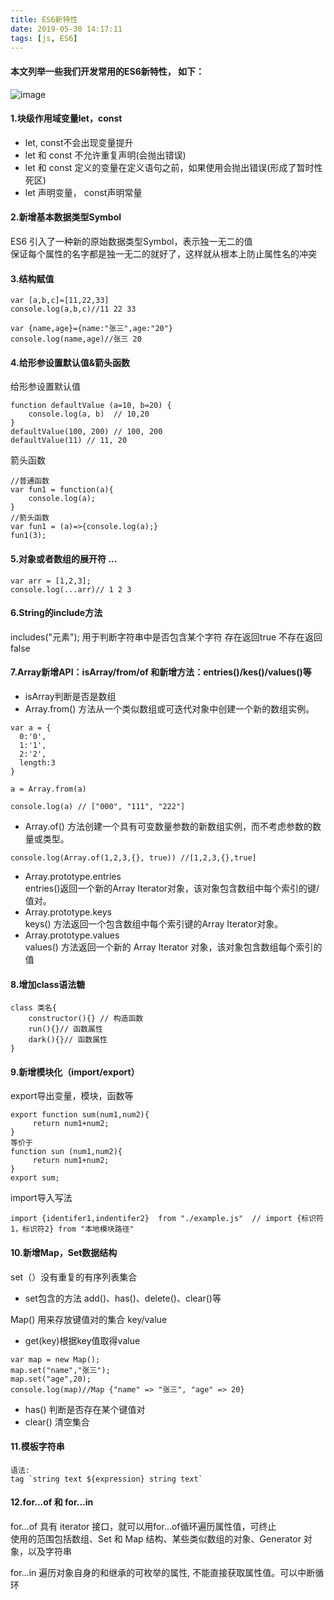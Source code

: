```yaml
---
title: ES6新特性
date: 2019-05-30 14:17:11
tags: [js, ES6]
---
```

#### 本文列举一些我们开发常用的ES6新特性， 如下：
![image](https://static.daojia.com/assets/project/tosimple-pic/es6新特性_1559185110760.png)
<!--more-->
#### 1.块级作用域变量let，const
* let, const不会出现变量提升
* let 和 const 不允许重复声明(会抛出错误)
* let 和 const 定义的变量在定义语句之前，如果使用会抛出错误(形成了暂时性死区)
* let 声明变量， const声明常量

#### 2.新增基本数据类型Symbol
ES6 引入了一种新的原始数据类型Symbol，表示独一无二的值  
保证每个属性的名字都是独一无二的就好了，这样就从根本上防止属性名的冲突

#### 3.结构赋值
```
var [a,b,c]=[11,22,33]
console.log(a,b,c)//11 22 33

var {name,age}={name:"张三",age:"20"}
console.log(name,age)//张三 20

```

#### 4.给形参设置默认值&箭头函数
给形参设置默认值
```
function defaultValue (a=10, b=20) {
    console.log(a, b)  // 10,20
}
defaultValue(100, 200) // 100, 200
defaultValue(11) // 11, 20
```
箭头函数
```
//普通函数
var fun1 = function(a){
    console.log(a);
}
//箭头函数
var fun1 = (a)=>{console.log(a);}
fun1(3);
```

#### 5.对象或者数组的展开符 ...
```
var arr = [1,2,3];
console.log(...arr)// 1 2 3
```

#### 6.String的include方法
includes("元素"); 用于判断字符串中是否包含某个字符
存在返回true 不存在返回false

#### 7.Array新增API：isArray/from/of 和新增方法：entries()/kes()/values()等
* isArray判断是否是数组
* Array.from() 方法从一个类似数组或可迭代对象中创建一个新的数组实例。
```
var a = {
  0:'0',
  1:'1',
  2:'2',
  length:3
}

a = Array.from(a)

console.log(a) // ["000", "111", "222"]
```
* Array.of() 方法创建一个具有可变数量参数的新数组实例，而不考虑参数的数量或类型。
```
console.log(Array.of(1,2,3,{}, true)) //[1,2,3,{},true]
```
* Array.prototype.entries  
entries()返回一个新的Array Iterator对象，该对象包含数组中每个索引的键/值对。
* Array.prototype.keys  
keys() 方法返回一个包含数组中每个索引键的Array Iterator对象。
* Array.prototype.values  
values() 方法返回一个新的 Array Iterator 对象，该对象包含数组每个索引的值

#### 8.增加class语法糖
```
class 类名{
    constructor(){} // 构造函数
    run(){}// 函数属性
    dark(){}// 函数属性
}
```
#### 9.新增模块化（import/export）
export导出变量，模块，函数等
```
export function sum(num1,num2){
     return num1+num2;
}
等价于
function sun (num1,num2){
     return num1+num2;
}
export sum;
```
import导入写法
```
import {identifer1,indentifer2}  from "./example.js"  // import {标识符1，标识符2} from "本地模块路径"
```

#### 10.新增Map，Set数据结构
set（）没有重复的有序列表集合
* set包含的方法
add()、has()、delete()、clear()等   

Map() 用来存放键值对的集合 key/value

* get(key)根据key值取得value
```
var map = new Map();
map.set("name","张三");
map.set("age",20);
console.log(map)//Map {"name" => "张三", "age" => 20}
```
* has() 判断是否存在某个键值对
* clear() 清空集合

#### 11.模板字符串
```
语法:
tag `string text ${expression} string text`
```
#### 12.for...of 和 for...in
for...of 具有 iterator 接口，就可以用for...of循环遍历属性值，可终止  
使用的范围包括数组、Set 和 Map 结构、某些类似数组的对象、Generator 对象，以及字符串

for...in 遍历对象自身的和继承的可枚举的属性, 不能直接获取属性值。可以中断循环

